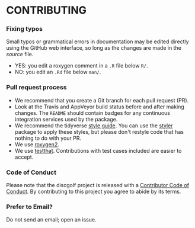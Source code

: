 # CONTRIBUTING #

### Fixing typos

Small typos or grammatical errors in documentation may be edited directly using
the GitHub web interface, so long as the changes are made in the _source_ file.

*  YES: you edit a roxygen comment in a `.R` file below `R/`.
*  NO: you edit an `.Rd` file below `man/`.

### Pull request process

*  We recommend that you create a Git branch for each pull request (PR).  
*  Look at the Travis and AppVeyor build status before and after making changes.
The `README` should contain badges for any continuous integration services used
by the package.  
*  We recommend the tidyverse [style guide](http://style.tidyverse.org).
You can use the [styler](https://CRAN.R-project.org/package=styler) package to
apply these styles, but please don't restyle code that has nothing to do with 
your PR.  
*  We use [roxygen2](https://cran.r-project.org/package=roxygen2).  
*  We use [testthat](https://cran.r-project.org/package=testthat). Contributions
with test cases included are easier to accept.  

### Code of Conduct

Please note that the discgolf project is released with a
[Contributor Code of Conduct](CODE_OF_CONDUCT.md). By contributing to this
project you agree to abide by its terms.

### Prefer to Email? 

Do not send an email; open an issue.
